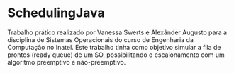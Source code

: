 # SchedulingJava

Trabalho prático realizado por Vanessa Swerts e Alexânder Augusto para a disciplina de Sistemas Operacionais do curso de Engenharia da Computação no Inatel. Este trabalho tinha como objetivo simular a fila de prontos (ready queue) de um SO, possibilitando o escalonamento com um algoritmo preemptivo e não-preemptivo. 

